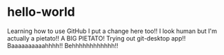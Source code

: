 # hello-world
Learning how to use GitHub
I put a change here too!!
I look human but I'm actually a pietato!!
A BIG PIETATO!
Trying out git-desktop app!!
Baaaaaaaaaahhhh!!
Behhhhhhhhhhhh!!